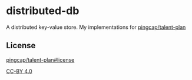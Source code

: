 # distributed-db
A distributed key-value store. My implementations for [pingcap/talent-plan](https://github.com/pingcap/talent-plan)

## License
[pingcap/talent-plan#license](https://github.com/pingcap/talent-plan#license)

[CC-BY 4.0](https://opendefinition.org/licenses/cc-by/)
